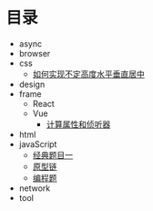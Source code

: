 # 目录

-   async
-   browser
-   css
    -   [如何实现不定高度水平垂直居中](/frontend/css/如何实现不定高度水平垂直居中)
-   design
-   frame
    -   React
    -   Vue
        -   [计算属性和侦听器](/frontend/frame/Vue/watchAndComputed)
-   html
-   javaScript
    -   [经典题目一](/frontend/javaScript/Q1)
    -   [原型链](/frontend/javaScript/prototype)
    -   [编程题](/frontend/javaScript/编程题)
-   network
-   tool